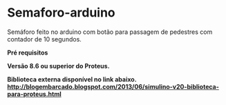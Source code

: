 # Semaforo-arduino
Semáforo feito no arduino com botão para passagem de pedestres com contador de 10 segundos.

<b>Pré requisitos<b>
  
Versão 8.6 ou superior do Proteus.

Biblioteca externa disponível no link abaixo.
http://blogembarcado.blogspot.com/2013/06/simulino-v20-biblioteca-para-proteus.html
